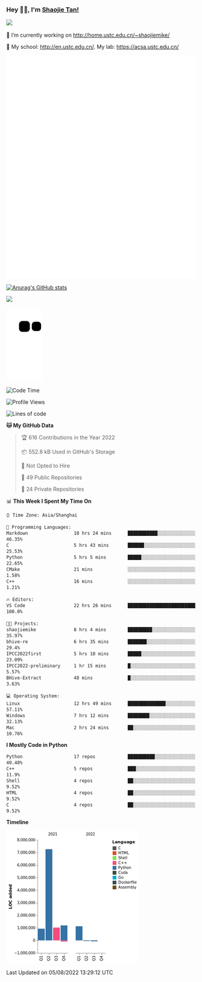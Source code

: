 

<!--
**Kirrito-k423/Kirrito-k423** is a ✨ _special_ ✨ repository because its `README.md` (this file) appears on your GitHub profile.

Here are some ideas to get you started:

- 🔭 I’m currently working on ...
- 🌱 I’m currently learning ...
- 👯 I’m looking to collaborate on ...
- 🤔 I’m looking for help with ...
- 💬 Ask me about ...
- 📫 How to reach me: ...
- 😄 Pronouns: ...
- ⚡ Fun fact: ...
-->
### Hey 👋🏽, I'm [Shaojie Tan!](http://home.ustc.edu.cn/~shaojiemike/about)

![](https://visitor-badge.glitch.me/badge?page_id=Kirrito-k423.Kirrito-k423)

🔭 I’m currently working on http://home.ustc.edu.cn/~shaojiemike/

👯 My school: http://en.ustc.edu.cn/. My lab: https://acsa.ustc.edu.cn/

![](https://github.com/Kirrito-k423/github-stats/blob/master/generated/overview.svg)
![](https://github.com/Kirrito-k423/github-stats/blob/master/generated/languages.svg)

[![Anurag's GitHub stats](https://github-readme-stats.vercel.app/api?username=Kirrito-k423&theme=flag-india&show_icons=true&hide=stars,prs,issues,contribs)](https://github.com/anuraghazra/github-readme-stats)

![](https://github-profile-summary-cards.vercel.app/api/cards/profile-details?username=Kirrito-k423&theme=vue)

![snake gif](https://github.com/Kirrito-k423/Kirrito-k423/blob/output/github-contribution-grid-snake.svg)

<!--START_SECTION:waka-->
![Code Time](http://img.shields.io/badge/Code%20Time-403%20hrs%2019%20mins-blue)

![Profile Views](http://img.shields.io/badge/Profile%20Views-0-blue)

![Lines of code](https://img.shields.io/badge/From%20Hello%20World%20I%27ve%20Written-11%20Million%20lines%20of%20code-blue)

**🐱 My GitHub Data** 

> 🏆 616 Contributions in the Year 2022
 > 
> 📦 552.8 kB Used in GitHub's Storage 
 > 
> 🚫 Not Opted to Hire
 > 
> 📜 49 Public Repositories 
 > 
> 🔑 24 Private Repositories  
 > 
📊 **This Week I Spent My Time On** 

```text
⌚︎ Time Zone: Asia/Shanghai

💬 Programming Languages: 
Markdown                 10 hrs 24 mins      ███████████░░░░░░░░░░░░░░   46.35% 
C                        5 hrs 43 mins       ██████░░░░░░░░░░░░░░░░░░░   25.53% 
Python                   5 hrs 5 mins        █████░░░░░░░░░░░░░░░░░░░░   22.65% 
CMake                    21 mins             ░░░░░░░░░░░░░░░░░░░░░░░░░   1.58% 
C++                      16 mins             ░░░░░░░░░░░░░░░░░░░░░░░░░   1.21%

🔥 Editors: 
VS Code                  22 hrs 26 mins      █████████████████████████   100.0%

🐱‍💻 Projects: 
shaojiemike              8 hrs 4 mins        █████████░░░░░░░░░░░░░░░░   35.97% 
bhive-re                 6 hrs 35 mins       ███████░░░░░░░░░░░░░░░░░░   29.4% 
IPCC2022first            5 hrs 10 mins       █████░░░░░░░░░░░░░░░░░░░░   23.09% 
IPCC2022-preliminary     1 hr 15 mins        █░░░░░░░░░░░░░░░░░░░░░░░░   5.57% 
BHive-Extract            48 mins             █░░░░░░░░░░░░░░░░░░░░░░░░   3.63%

💻 Operating System: 
Linux                    12 hrs 49 mins      ██████████████░░░░░░░░░░░   57.11% 
Windows                  7 hrs 12 mins       ████████░░░░░░░░░░░░░░░░░   32.13% 
Mac                      2 hrs 24 mins       ██░░░░░░░░░░░░░░░░░░░░░░░   10.76%

```

**I Mostly Code in Python** 

```text
Python                   17 repos            ██████████░░░░░░░░░░░░░░░   40.48% 
C++                      5 repos             ███░░░░░░░░░░░░░░░░░░░░░░   11.9% 
Shell                    4 repos             ██░░░░░░░░░░░░░░░░░░░░░░░   9.52% 
HTML                     4 repos             ██░░░░░░░░░░░░░░░░░░░░░░░   9.52% 
C                        4 repos             ██░░░░░░░░░░░░░░░░░░░░░░░   9.52%

```


**Timeline**

![Chart not found](https://raw.githubusercontent.com/Kirrito-k423/Kirrito-k423/main/charts/bar_graph.png) 


 Last Updated on 05/08/2022 13:29:12 UTC
<!--END_SECTION:waka-->

